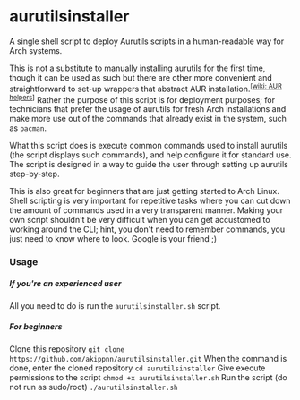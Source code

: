 # aurutilsinstaller

A single shell script to deploy Aurutils scripts in a human-readable way for Arch systems. 

This is not a substitute to manually installing aurutils for the first time, though it can be used as such but there are other more convenient and straightforward to set-up wrappers that abstract AUR installation.<sup>[[wiki: AUR helpers](https://wiki.archlinux.org/title/AUR_helpers)]</sup> Rather the purpose of this script is for deployment purposes; for technicians that prefer the usage of aurutils for fresh Arch installations and make more use out of the commands that already exist in the system, such as `pacman`.

What this script does is execute common commands used to install aurutils (the script displays such commands), and help configure it for standard use. The script is designed in a way to guide the user through setting up aurutils step-by-step.

This is also great for beginners that are just getting started to Arch Linux. Shell scripting is very important for repetitive tasks where you can cut down the amount of commands used in a very transparent manner. Making your own script shouldn't be very difficult when you can get accustomed to working around the CLI; hint, you don't need to remember commands, you just need to know where to look. Google is your friend ;)

### Usage
##### If you're an experienced user
All you need to do is run the `aurutilsinstaller.sh` script.

##### For beginners
Clone this repository
`git clone https://github.com/akippnn/aurutilsinstaller.git`
When the command is done, enter the cloned repository
`cd aurutilsinstaller`
Give execute permissions to the script
`chmod +x aurutilsinstaller.sh`
Run the script (do not run as sudo/root)
`./aurutilsinstaller.sh`

